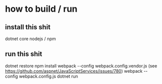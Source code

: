 # how to build / run
## install this shit
dotnet core
nodejs / npm

## run this shit
dotnet restore
npm install
webpack --config webpack.config.vendor.js (see https://github.com/aspnet/JavaScriptServices/issues/780)
webpack --config webpack.config.js
dotnet run